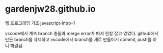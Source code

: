 # gardenjw28.github.io
웹 프로그래밍 기초 javascript-intro-1

vscode에서 계속 branch 충돌과 merge error가 떠서 한참 잡고 있었다.
github에서 만든 branch를 삭제하고 
vscode에서 branch를 새로 만들어서 commit, push를 하니 해결됨.

